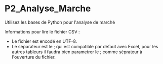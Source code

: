 # P2_Analyse_Marche
Utilisez les bases de Python pour l'analyse de marché

Informations pour lire le fichier CSV :
- Le fichier est encodé en UTF-8.
- Le séparateur est le ; qui est compatible par défaut avec Excel, pour les autres tableurs il faudra bien parametrer le ; comme séprateur à l'ouverture du fichier.


